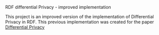 RDF differential Privacy - improved implementation

This project is an improved version of the implementation of Differential Privacy in RDF. This previous implementation was created for the paper [Differential Privacy]()